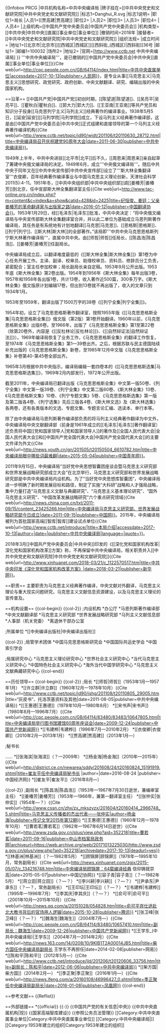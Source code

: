 {{Infobox PRCG
|中共机构名称=中共中央编译局
|牌子挂在=[[中共中央党史和文献研究院|中共中央党史和文献研究院]]
|标志1=Danghui_R.svg
|标志1说明=
|职位1=局长
|人员1=[[贾高建|贾高建]]
|职位2=
|人员2=
|职位3=
|人员3=
|职位4=
|人员4=
|上级机构=[[中国共产党中央委员会|中国共产党中央委员会]]
|机构类型=[[中共中央|中共中央]]直属[[事业单位|事业单位]]
|撤销时间=2018年
|接替者=[[中共中央党史和文献研究院|中共中央党史和文献研究院]]
|组织法规=
|成立时间=
|地址1=[[北京市|北京市]][[西城区|西城区]][[西斜街_(西城区)|西斜街]]36号
|邮址1=
|邮编1=100032
|场所2=
|地址2=
|官网=[http://www.cctb.net 中共中央编译局]
}}
'''中共中央编译局'''，是已撤销的[[中国共产党中央委员会|中共中央]]直属[[事业单位|事业单位]]<ref>{{Cite web|url=http://cpc.people.com.cn/GB/64114/index.html|title=中共中央直属单位|accessdate=2017-10-13|publisher=人民网}}</ref>，是专业从事[[马克思主义|马克思主义]]思想研究、政党研究、政府创新、中央文献翻译、研究、编辑出版的中央国家机构。

==沿革==
[[中国共产党|中国共产党]]初创时期，[[陈望道|陈望道]]、[[吴亮平|吴亮平]]、[[瞿秋白|瞿秋白]]、[[郭大力|郭大力]]、[[王亚南|王亚南]]等共产党员和知识分子投身[[马克思列宁主义|马列主义]]经典著作的编译事业。1938年5月5日，[[延安|延安]][[马列学院|马列学院]]成立，下设马列主义经典著作编译部，这是由[[中国共产党中央委员会|中共中央]]正式组建和直接领导的第一个马列主义经典著作编译机构<ref name="js">{{Cite web|url=http://www.cctb.net/topic/jd90/wjdt/201106/t20110630_28712.html|title=中央编译局召开庆祝建党90周年大会|date=2011-06-30|publisher=中共中央编译局}}</ref>。

1949年上半年，中共中央进驻[[北平市|北平]]后不久，[[周恩来|周恩来]]亲自起草了筹建中央俄文编译局的决定。1949年6月，成立'''中央俄文编译局'''<ref name="js" />。随后中共中央于同年又在[[中共中央宣传部|中共中央宣传部]]设立了'''斯大林全集翻译室'''<ref name="yi">衣俊卿，百年经典著作编译事业与中国马克思主义理论创新，天津社会科学2011(5):4-11</ref>。1951年冬，[[中共中央组织部|中共中央组织部]]调[[姜椿芳|姜椿芳]]到北京，任中宣部斯大林全集翻译室主任<ref name="zgfyxh">{{Cite web|url=http://www.tac-online.org.cn/index.php?m=content&c=index&a=show&catid=428&id=2425|title=纪恒俊、姜廷：父亲姜椿芳的革命翻译家与出版家之路|date=2016-01-12|publisher=中国翻译协会}}</ref>。1953年1月29日，经[[毛泽东|毛泽东]]批准，中共中央决定：“将中央俄文编译局与中央宣传部斯大林全集翻译室合并，并以此二单位为基础成立马恩列斯著作编译局，其任务是有系统地有计划地翻译[[马克思|马克思]]、[[恩格斯|恩格斯]]、[[列宁|列宁]]、[[斯大林|斯大林]]的全部著作。”该局即'''中共中央马克思恩格斯列宁斯大林著作编译局'''，直属中共中央<ref name="yi" />。由[[师哲|师哲]]任局长，[[陈昌浩|陈昌浩]]、[[姜椿芳|姜椿芳]]任副局长<ref name="zgfyxh" />。

中央编译局成立后，以翻译难度最低的《[[斯大林全集|斯大林全集]]》第1卷为中心任务开展工作。主译、副译、校审员、助理校审员、资料员、修辞员分工负责，紧密配合；室主任参加校审；局长副局长亲自定稿。1953年9月公开出版。1953年底《斯大林全集》第2卷出版。1954年到1956年《斯大林全集》每年出版3卷，1957年和1958年各出版1卷，共计13卷，收入著作近500篇，300多万字。《斯大林全集》俄文版原计划编辑17卷，但出到13卷就不再出版了，收入的文章只到1934年1月。

1953年至1959年，翻译出版了1500万字的38卷《[[列宁全集|列宁全集]]》。

1954年初，设立了马克思恩格斯著作翻译室，按照1955年版《[[马克思恩格斯全集|马克思恩格斯全集]]》俄文版（第2版）第1卷开始翻译。1960年以前，《马克思恩格斯全集》出版6卷。至1966年，出版了《马克思恩格斯全集》第1至第22卷（除第20卷外，内容是《[[反杜林论|反杜林论]]》、《[[自然辩证法|自然辩证法]]》）。1969年编译局恢复了业务工作，《马克思恩格斯全集》的翻译工作恢复。至1974年《马克思恩格斯全集》第1—39卷出齐。之后，根据苏联与民主德国陆续补充出版的《马克思恩格斯全集》新卷，至1985年12月中文版《马克思恩格斯全集》补卷第40-第45卷全部出齐。

1965年3月根据中共中央指示，编译局编辑一套四卷本的《[[马克思恩格斯选集|马克思恩格斯选集]]》，1969年2月内部发行，1972年公开出版。

截至2011年，中央编译局已翻译出版《马克思恩格斯全集》中文第一版50卷、《列宁全集》中文第一版39卷、《列宁全集》中文第二版60卷、《斯大林全集》13卷、《马克思恩格斯文集》10卷、《列宁专题文集》5卷、《马克思恩格斯选集》第一版及第二版各4卷、《列宁选集》先后三版各4卷、《斯大林文选》及《斯大林选集》各两卷，还有各类版本的文选、专题文集、专题言论汇编、选读本、单行本等<ref name="js" />。

除了由中央编译局马恩列斯著作编译部负责的将马列主义经典著作翻译为中文外，中央编译局中央文献翻译部（前身是1961年成立的[[毛泽东|毛泽东]]著作翻译室）还负责将中国[[党和国家领导人|党和国家领导人]]的著作及[[全国人民代表大会|全国人民代表大会]]和[[中国共产党全国代表大会|中国共产党全国代表大会]]的主要文件译为外文<ref>{{Cite web|url=http://news.youth.cn/gn/201505/t20150504_6610782.htm|title=中央编译局眼中哪些词最难翻|date=2015-05-04|publisher=中国青年网}}</ref>。

2011年9月15日，中央编译局“当好党中央思想智囊团座谈会暨马克思主义研究部和世界发展战略研究部成立大会”在北京举行，马克思主义研究部和世界发展战略研究部是中共中央编译局内设机构。为了“当好党中央思想库智囊团”，中央编译局进一步明确了新时期发展目标和路径，制定了实施“大科研”战略和人才强局战略，集中力量打造“马克思主义文献与典藏研究”、“马克思主义基本理论研究”、“国外马克思主义研究”、“中国改革发展战略研究”六个重点研究领域<ref>{{Cite web|url=http://news.china.com.cn/txt/2011-09/15/content_23425266.htm|title=中央编译局马克思主义研究部、世界发展战略研究部今日成立|date=2011-09-15|publisher=中国网}}</ref>。2015年，中央编译局被列为首批国家高端[[智库|智库]]建设试点单位<ref name="jj">{{Cite web|url=http://www.cctb.net/introduce/|title=本局介绍|accessdate=2017-10-13|author=|date=|publisher=中共中央编译局|language=|quote=}}</ref>。

2018年3月[[中国共产党中央委员会|中共中央]]印发的《[[深化党和国家机构改革|深化党和国家机构改革]]方案》称，不再保留中共中央编译局，相关职责并入[[中共中央党史和文献研究院|中共中央党史和文献研究院]]<ref>{{Cite web|url=http://www.xinhuanet.com/2018-03/21/c_1122570517.htm|title=中共中央印发《深化党和国家机构改革方案》|date=2018-03-21|publisher=新华网}}</ref>。

==职责==
主要职责为马克思主义经典著作编译，中央文献对外翻译，马克思主义理论与重大现实问题研究，马克思主义文献信息资源建设，以及马克思主义理论的宣传普及<ref name="jj" />。

==机构设置==
{{col-begin}}
{{col-2}}
;内设机构
*办公厅
*马恩列斯著作编译部
*中央文献翻译部
*马克思主义研究部
*世界发展战略研究部
*马列主义文献信息部
*人事部（机关党委）
*离退休干部办公室

;所属单位
*[[中央编译出版社|中央编译出版社]]

{{col-2}}
;局管学术团体
*中国马克思恩格斯研究会
*中国国际共运史学会
*中国索引学会

;局属研究中心
*马克思主义理论研究中心
*世界社会主义研究中心
*当代马克思主义研究中心
*中国特色社会主义研究中心
*海外当代中国学研究中心
*马克思主义文献典藏研究中心
{{col-end}}

==历任领导==
{{col-begin}}
{{col-2}}
;局长
*[[师哲|师哲]]（1953年1月—1957年1月）
*[[许立群|许立群]]（1960年12月—1978年10月）<ref name="hui">{{Cite web|url=http://www.cctb.net/topic/jd90/jshg/201108/t20110805_29005.htm |title=“灰皮书”、托洛茨基资料及其他|date=2011-08-05|publisher=中共中央编译局}}</ref>
*[[王惠德|王惠德]]（1978年10月—1980年8月）
*[[宋书声|宋书声]]（1980年8月—1996年7月）<ref name="ellj">{{Cite web|url=http://cpc.people.com.cn/GB/64114/83480/83483/10647805.html|title=中央编译局举行图书馆建馆60周年座谈会|date=2009-12-24|publisher=中国共产党新闻网}}</ref>
*[[韦建桦|韦建桦]]（1996年7月—2010年2月）
*[[衣俊卿|衣俊卿]]（2010年2月—2013年1月）
*[[贾高建|贾高建]]（2013年1月—）

;秘书长

……
*[[张海滨|张海滨]]（？—2009年）<ref name="ellj" />
*[[杨金海|杨金海]]（2010年—2015年）<ref name="cuiyp">{{Cite web|url=http://district.ce.cn/newarea/sddy/201608/24/t20160824_15191919.shtml|title=崔友平任中央编译局秘书长 |author=|date=2016-08-24 |publisher=中国经济网}}</ref>
*[[崔友平|崔友平]]（2016年8月—）<ref name="cuiyp" />

{{col-2}}
;副局长
*[[陈昌浩|陈昌浩]]（1953年—1967年7月30日逝世，兼编审室主任）
*[[姜椿芳|姜椿芳]]（1953年—1966年，兼第一翻译室主任）
*[[张仲实|张仲实]]（1954年—？）<ref>{{Cite web|url=http://www.cssn.cn/zhx/zx_mkszyzx/201604/t20160414_2966748_5.shtml|title=马克思主义传播者的杰出代表——张仲实|author=杨金海|publisher=传记文学2015年第12期}}</ref>
*[[王惠德|王惠德]]（1960年12月—1978年10月）<ref name="hui" />
*[[曹若茗|曹若茗]]（1962年—1967年6月14日逝世）<ref>{{Cite web|url=http://www.zsda.gov.cn/plus/view.php?aid=352218|title=曹若茗|date=2011-09-16|publisher=中山市档案局政务网|archiveurl=https://web.archive.org/web/20171013225030/http://www.zsda.gov.cn/plus/view.php?aid=352218|archivedate=2017-10-13|deadurl=yes}}</ref>
*[[林基洲|林基洲]]（？—1982年5月）
*[[顾锦屏|顾锦屏]]（1978年—1995年10月，常务副局长）<ref>{{Cite web|url=http://news.xinhuanet.com/zgjx/2015-05/07/c_134216748.htm|title=中央编译局顾锦屏：64载编译经典 信仰铸就崇高|date=2015-05-07|publisher=中国记协网}}</ref>
*[[容子青|容子青]]（？—1982年5月）
*[[蒋立田|蒋立田]]（？—？）
*[[李兴耕|李兴耕]]（？—？）<ref name="ellj" />
*[[尹承东|尹承东]]（？—？，常务副局长）<ref name="ellj" />
*[[王印坛|王印坛]]（？—？）<ref name="ellj" />
*[[韦建桦|韦建桦]]（1995年—1996年7月）
*[[李其庆|李其庆]]（？—？）<ref name="ellj" />
*[[俞可平|俞可平]]（2001年10月—2015年10月）<ref>{{Cite web|url=http://news.qq.com/a/20151028/054828.htm|title=俞可平弃仕途赴北大教书背后的官场用人逻辑|date=2015-10-28|publisher=腾讯}}</ref><ref name="ellj" />
*[[张卫峰|张卫峰]]（？—？）<ref name="ellj" />
*[[魏海生|魏海生]]（2004年7月—）<ref>{{Cite web|url=http://cpc.people.com.cn/GB/64114/83480/10657410.html|title=副局长：魏海生|date=2009-12-26|publisher=中国共产党新闻网}}</ref><ref name="ellj" />
*[[王学东_(中共中央编译局)|王学东]]（2004年7月—2014年2月）<ref name="chaifg">{{Cite web|url=http://news.163.com/14/0208/10/9KIB1T2A00014JB5.html|title=柴方国任中央编译局副局长 王学东不再担任|date=2014-02-08|publisher=网易}}</ref><ref name="ellj" />
*[[陈和平|陈和平]]（2012年5月—）<ref>{{Cite web|url=http://www.cctb.net/introduce/jld/201206/t20120606_33756.htm|title=副局长：陈和平|date=2012-06-06|publisher=中共中央编译局}}</ref>
*[[柴方国|柴方国]]（2014年2月—）<ref name="chaifg" />
*[[季正聚|季正聚]]（2016年1月—）<ref>{{Cite web|url=http://news.ifeng.com/a/20160108/46996427_0.shtml|title=季正聚任中央编译局副局长|date=2016-01-08|publisher=凤凰网}}</ref>
{{col-end}}

==参考文献==
{{Reflist}}

==外部链接==
*{{official}}
{{-}}
{{中国共产党的有关信息|中央}}
{{中共中央直属机构|现}}
{{国家高端智库建设}}
{{参照公务员法管理}}
[[Category:中共中央直属事业单位|Category:中共中央直属事业单位]]
[[Category:中共中央编译局|]]
[[Category:1953年建立的组织|Category:1953年建立的组织]]